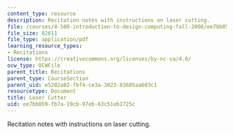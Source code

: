 ```yaml
---
content_type: resource
description: Recitation notes with instructions on laser cutting.
file: /courses/4-500-introduction-to-design-computing-fall-2008/ee7bb059fb7a19cb97eb63c51eb1725c_rec6.pdf
file_size: 82611
file_type: application/pdf
learning_resource_types:
- Recitations
license: https://creativecommons.org/licenses/by-nc-sa/4.0/
ocw_type: OCWFile
parent_title: Recitations
parent_type: CourseSection
parent_uid: e5202a82-fbf4-ce3a-3023-83605aa603c1
resourcetype: Document
title: Laser Cutter
uid: ee7bb059-fb7a-19cb-97eb-63c51eb1725c
---
```

Recitation notes with instructions on laser cutting.